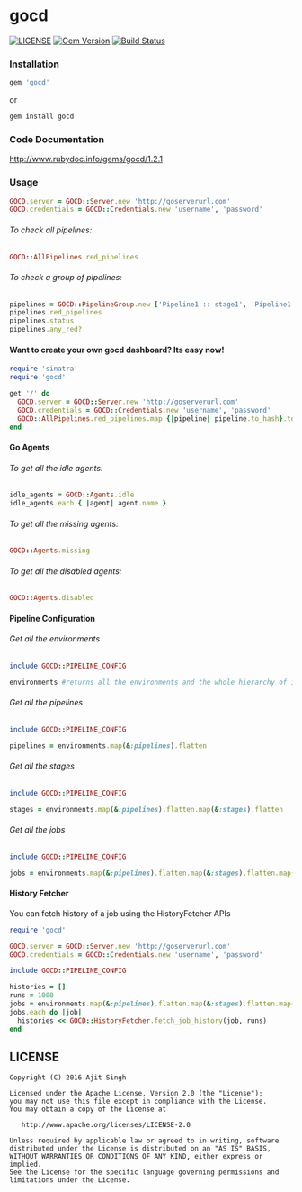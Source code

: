 # gocd

[![LICENSE](https://img.shields.io/badge/license-Apache-blue.svg)](https://github.com/ajitsing/gocd/blob/master/LICENSE.txt)
[![Gem Version](https://badge.fury.io/rb/gocd.svg)](https://badge.fury.io/rb/gocd)
[![Build Status](https://travis-ci.org/ajitsing/gocd.svg?branch=master)](https://travis-ci.org/ajitsing/gocd)

### Installation
```ruby
gem 'gocd'
```

or

```bash
gem install gocd
```

### Code Documentation
http://www.rubydoc.info/gems/gocd/1.2.1

### Usage

```ruby
GOCD.server = GOCD::Server.new 'http://goserverurl.com'
GOCD.credentials = GOCD::Credentials.new 'username', 'password'
```

###### To check all pipelines:
```ruby
GOCD::AllPipelines.red_pipelines
```

###### To check a group of pipelines:

```ruby
pipelines = GOCD::PipelineGroup.new ['Pipeline1 :: stage1', 'Pipeline1 :: stage2', 'Pipeline2 :: stage1']
pipelines.red_pipelines
pipelines.status
pipelines.any_red?
```

#### Want to create your own gocd dashboard? Its easy now!
```ruby
require 'sinatra'
require 'gocd'

get '/' do
  GOCD.server = GOCD::Server.new 'http://goserverurl.com'
  GOCD.credentials = GOCD::Credentials.new 'username', 'password'
  GOCD::AllPipelines.red_pipelines.map {|pipeline| pipeline.to_hash}.to_json
end
```

#### Go Agents
###### To get all the idle agents:
```ruby
idle_agents = GOCD::Agents.idle
idle_agents.each { |agent| agent.name }
```

###### To get all the missing agents:
```ruby
GOCD::Agents.missing
```

###### To get all the disabled agents:
```ruby
GOCD::Agents.disabled
```

#### Pipeline Configuration

###### Get all the environments
```ruby
include GOCD::PIPELINE_CONFIG

environments #returns all the environments and the whole hierarchy of it
```

###### Get all the pipelines
```ruby
include GOCD::PIPELINE_CONFIG

pipelines = environments.map(&:pipelines).flatten
```

###### Get all the stages
```ruby
include GOCD::PIPELINE_CONFIG

stages = environments.map(&:pipelines).flatten.map(&:stages).flatten
```

###### Get all the jobs
```ruby
include GOCD::PIPELINE_CONFIG

jobs = environments.map(&:pipelines).flatten.map(&:stages).flatten.map(&:jobs).flatten
```

#### History Fetcher
You can fetch history of a job using the HistoryFetcher APIs
```ruby
require 'gocd'

GOCD.server = GOCD::Server.new 'http://goserverurl.com'
GOCD.credentials = GOCD::Credentials.new 'username', 'password'

include GOCD::PIPELINE_CONFIG

histories = []
runs = 1000
jobs = environments.map(&:pipelines).flatten.map(&:stages).flatten.map(&:jobs).flatten
jobs.each do |job|
  histories << GOCD::HistoryFetcher.fetch_job_history(job, runs)
end
```

LICENSE
-------

```LICENSE
Copyright (C) 2016 Ajit Singh

Licensed under the Apache License, Version 2.0 (the "License");
you may not use this file except in compliance with the License.
You may obtain a copy of the License at

   http://www.apache.org/licenses/LICENSE-2.0

Unless required by applicable law or agreed to in writing, software
distributed under the License is distributed on an "AS IS" BASIS,
WITHOUT WARRANTIES OR CONDITIONS OF ANY KIND, either express or implied.
See the License for the specific language governing permissions and
limitations under the License.
```
